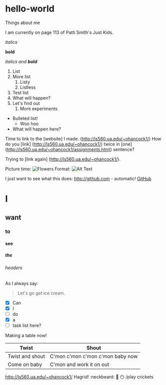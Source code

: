 # hello-world
Things about me

I am currently on page 113 of Patti Smith's Just Kids. 

*italics*

**bold**

_italics and **bold**_
1. List
1. More list
   1. Listy
   1. Listless
1. Test list
  1. What will happen?
  1. Let's find out
     1. More experiments
* Bulleted list!
  * Woo hoo
 * What will happen here?
 
Time to link to the [website] I made. (http://ls560.ua.edu/~ohancock1/)
How do you [link] (http://ls560.ua.edu/~ohancock1/) twice in [one] (http://ls560.ua.edu/~ohancock1/assignments.html) sentence?

Trying to [link again] (http://ls560.ua.edu/~ohancock1/).

Picture time:
![Flowers](flowers.jpg)
Format: ![Alt Text](url)

I just want to see what this does:
http://github.com - automatic!
[GitHub](http://github.com)

# I
## want
### to 
#### see
##### the 
###### headers

As I always say:
> Let's go get ice 
> cream.

- [x] Can
- [x] I 
- [ ] do
- [x] a
- [ ] task list here?

Making a table now!

Twist | Shout
----- | -----
Twist and shout | C'mon c'mon c'mon c'mon baby now
Come on baby | C'mon and work it on out

http://ls560.ua.edu/~ohancock1/
Hagrid! :neckbeard: :metal: :no_mouth: /play crickets
